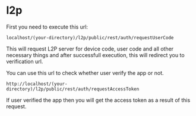 # l2p

First you need to execute this url:

```
localhost/(your-directory)/l2p/public/rest/auth/requestUserCode
```

This will request L2P server for device code, user code and all other necessary things and after successfull execution, this will redirect you to verification url.

You can use this url to check whether user verify the app or not.

```
http://localhost/(your-directory)/l2p/public/rest/auth/requestAccessToken
```

If user verified the app then you will get the access token as a result of this request.
